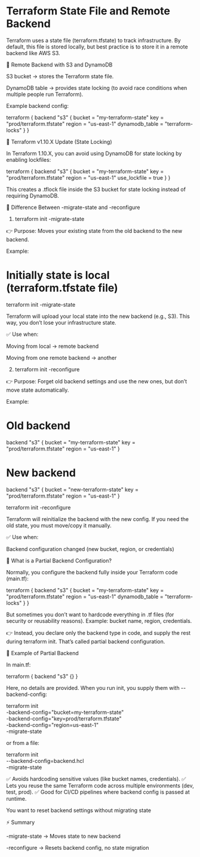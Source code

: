 # Terraform State File and Remote Backend

Terraform uses a state file (terraform.tfstate) to track infrastructure.
By default, this file is stored locally, but best practice is to store it in a remote backend like AWS S3.

🔹 Remote Backend with S3 and DynamoDB

S3 bucket → stores the Terraform state file.

DynamoDB table → provides state locking (to avoid race conditions when multiple people run Terraform).

Example backend config:

terraform {
  backend "s3" {
    bucket         = "my-terraform-state"
    key            = "prod/terraform.tfstate"
    region         = "us-east-1"
    dynamodb_table = "terraform-locks"
  }
}

🔹 Terraform v1.10.X Update (State Locking)

In Terraform 1.10.X, you can avoid using DynamoDB for state locking by enabling lockfiles:

terraform {
  backend "s3" {
    bucket       = "my-terraform-state"
    key          = "prod/terraform.tfstate"
    region       = "us-east-1"
    use_lockfile = true
  }
}


This creates a .tflock file inside the S3 bucket for state locking instead of requiring DynamoDB.

🔹 Difference Between -migrate-state and -reconfigure
1. terraform init -migrate-state

👉 Purpose: Moves your existing state from the old backend to the new backend.

Example:

# Initially state is local (terraform.tfstate file)
terraform init -migrate-state


Terraform will upload your local state into the new backend (e.g., S3).
This way, you don’t lose your infrastructure state.

✅ Use when:

Moving from local → remote backend

Moving from one remote backend → another

2. terraform init -reconfigure

👉 Purpose: Forget old backend settings and use the new ones, but don’t move state automatically.

Example:

# Old backend
backend "s3" {
  bucket = "my-terraform-state"
  key    = "prod/terraform.tfstate"
  region = "us-east-1"
}

# New backend
backend "s3" {
  bucket = "new-terraform-state"
  key    = "prod/terraform.tfstate"
  region = "us-east-1"
}

terraform init -reconfigure


Terraform will reinitialize the backend with the new config.
If you need the old state, you must move/copy it manually.

✅ Use when:

Backend configuration changed (new bucket, region, or credentials)


🔹 What is a Partial Backend Configuration?

Normally, you configure the backend fully inside your Terraform code (main.tf):

terraform {
  backend "s3" {
    bucket         = "my-terraform-state"
    key            = "prod/terraform.tfstate"
    region         = "us-east-1"
    dynamodb_table = "terraform-locks"
  }
}


But sometimes you don’t want to hardcode everything in .tf files (for security or reusability reasons).
Example: bucket name, region, credentials.

👉 Instead, you declare only the backend type in code, and supply the rest during terraform init.
That’s called partial backend configuration.

🔹 Example of Partial Backend

In main.tf:

terraform {
  backend "s3" {}
}


Here, no details are provided.
When you run init, you supply them with --backend-config:

terraform init \
  -backend-config="bucket=my-terraform-state" \
  -backend-config="key=prod/terraform.tfstate" \
  -backend-config="region=us-east-1" \
  -migrate-state


or from a file:

terraform init \
  --backend-config=backend.hcl \
  -migrate-state



✅ Avoids hardcoding sensitive values (like bucket names, credentials).
✅ Lets you reuse the same Terraform code across multiple environments (dev, test, prod).
✅ Good for CI/CD pipelines where backend config is passed at runtime.

You want to reset backend settings without migrating state

⚡ Summary

-migrate-state → Moves state to new backend

-reconfigure → Resets backend config, no state migration
